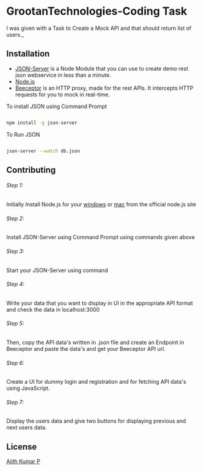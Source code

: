 # GrootanTechnologies-Coding Task

I was given with a Task to Create a Mock API and that should return list of users._

## Installation

- [JSON-Server](https://github.com/typicode/json-server) is a Node Module that you can use to create demo rest json webservice in less than a minute.
- [Node.js](https://nodejs.org/)
- [Beeceptor](https://beeceptor.com/) is an HTTP proxy, made for the rest APIs. It intercepts HTTP requests for you to mock in real-time.


To install JSON using Command Prompt
```bash

npm install -g json-server 

``` 
To Run JSON 
```bash

json-server --watch db.json

```  

## Contributing

###### Step 1:
Initially Install Node.js for your [windows](https://nodejs.org/dist/v14.17.0/node-v14.17.0-x64.msi) or [mac](https://nodejs.org/dist/v14.17.0/node-v14.17.0.pkg) from the official node.js site 

###### Step 2:
Install JSON-Server using Command Prompt using commands given above

###### Step 3:
Start your JSON-Server using command

###### Step 4:
Write your data that you want to display in UI in the appropriate API format and check the data in localhost:3000

###### Step 5:
Then, copy the API data's written in .json file and create an Endpoint in Beeceptor and paste the data's and get your Beeceptor API url.

###### Step 6:
Create a UI for dummy login and registration and for fetching API data's using JavaScript.

###### Step 7:
Display the users data and give two buttons for displaying previous and next users data.

## License
[Ajith Kumar P](https://github.com/Ajithkumar7925)
